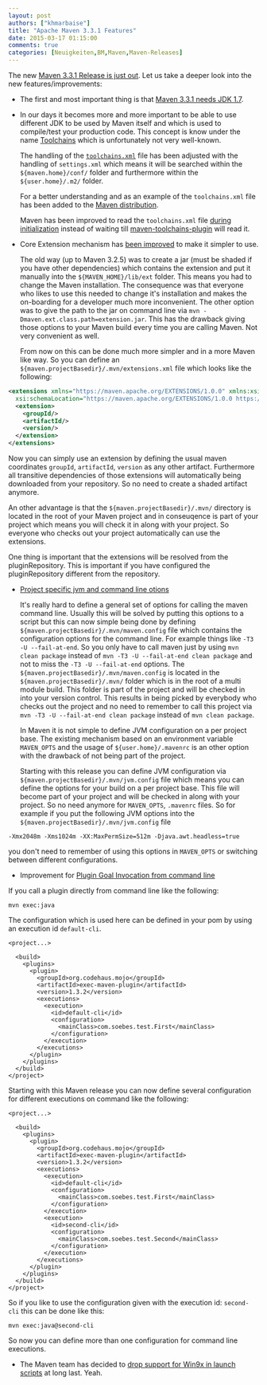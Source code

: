```yaml
---
layout: post
authors: ["khmarbaise"]
title: "Apache Maven 3.3.1 Features"
date: 2015-03-17 01:15:00
comments: true
categories: [Neuigkeiten,BM,Maven,Maven-Releases]
---
```

The new [Maven 3.3.1 Release is just out](https://issues.apache.org/jira/secure/ReleaseNote.jspa?projectId=12316922&version=12330193).
Let us take a deeper look into the new features/improvements:

 * The first and most important thing is that [Maven 3.3.1 needs JDK 1.7][MNG-5780].

 * In our days it becomes more and more important to be able to use different JDK 
   to be used by Maven itself and which is used to compile/test your production code.
   This concept is know under the name [Toolchains][0] which is unfortunately not very 
   well-known.

   The handling of the [`toolchains.xml`][MNG-3891] file has been adjusted with the 
   handling of `settings.xml` which means it will be searched within the
   `${maven.home}/conf/` folder and furthermore within the `${user.home}/.m2/` folder.

   For a better understanding and as an example of the `toolchains.xml` file has been added
   to the [Maven distribution][MNG-5745].

   Maven has been improved to read the `toolchains.xml` file [during initialization][MNG-5754] instead
   of waiting till [maven-toolchains-plugin][maven-toolchains-plugin] will read it.


 * Core Extension mechanism has [been improved][MNG-5771] to make 
   it simpler to use.

   The old way (up to Maven 3.2.5) was to create a jar (must be shaded if you have other dependencies)
   which contains the extension and put it manually into the `${MAVEN_HOME}/lib/ext` folder. 
   This means you had to change the Maven installation. The consequence was that everyone who likes 
   to use this needed to change it's installation and makes the on-boarding for a developer much 
   more inconvenient. The other option was to give the path to the jar on command line via 
   `mvn -Dmaven.ext.class.path=extension.jar`. This has the drawback giving those
   options to your Maven build every time you are calling Maven. Not very convenient as well.
 
   From now on this can be done much more simpler and in a more Maven like way. So 
   you can define an `${maven.projectBasedir}/.mvn/extensions.xml` file which looks 
   like the following:

``` xml
<extensions xmlns="https://maven.apache.org/EXTENSIONS/1.0.0" xmlns:xsi="http://www.w3.org/2001/XMLSchema-instance"
  xsi:schemaLocation="https://maven.apache.org/EXTENSIONS/1.0.0 https://maven.apache.org/xsd/core-extensions-1.0.0.xsd">
  <extension>
    <groupId/>
    <artifactId/>
    <version/>
  </extension>
</extensions>
```

   Now you can simply use an extension by defining the usual maven coordinates
   `groupId`, `artifactId`, `version` as any other artifact. Furthermore all
   transitive dependencies of those extensions will automatically being downloaded
   from your repository. So no need to create a shaded artifact anymore.

   An other advantage is that the `${maven.projectBasedir}/.mvn/`
   directory is located in the root of your Maven project and in conseuqence
   is part of your project which means you will check it in along with
   your project. So everyone who checks out your project automatically
   can use the extensions.

   One thing is important that the extensions will be resolved from the
   pluginRepository. This is important if you have configured the pluginRepository
   different from the repository.

 * [Project specific jvm and command line otions][MNG-5767]

   It's really hard to define a general set of options for calling the maven
command line. Usually this will be solved by putting this options to a script
but this can now simple being done by defining
`${maven.projectBasedir}/.mvn/maven.config` file which contains the
configuration options for the command line. For example things like `-T3 -U
--fail-at-end`. So you only have to call maven just by using `mvn clean
package` instead of `mvn -T3 -U --fail-at-end clean package` and not to miss
the `-T3 -U --fail-at-end` options. The
`${maven.projectBasedir}/.mvn/maven.config` is located in the
`${maven.projectBasedir}/.mvn/` folder which is in the root of a multi module
build. This folder is part of the project and will be checked in into your
version control. This results in being picked by everybody who checks out the
project and no need to remember to call this project via `mvn -T3 -U
--fail-at-end clean package` instead of `mvn clean package`.


   In Maven it is not simple to define JVM configuration on a per project base.
The existing mechanism based on an environment variable `MAVEN_OPTS` and the
usage of `${user.home}/.mavenrc` is an other
option with the drawback of not being part of the project.

   Starting with this release you can define JVM configuration via
`${maven.projectBasedir}/.mvn/jvm.config` file which means you can define the
options for your build on a per project base. This file will become part of
your project and will be checked in along with your project. So no need anymore
for `MAVEN_OPTS`, `.mavenrc` files. So for example if you put the following JVM
options into the `${maven.projectBasedir}/.mvn/jvm.config` file

```
-Xmx2048m -Xms1024m -XX:MaxPermSize=512m -Djava.awt.headless=true
```

you don't need to remember of using this options in `MAVEN_OPTS` or switching
between different configurations.


 * Improvement for [Plugin Goal Invocation from command line][MNG-5768]

If you call a plugin directly from command line like the following:

```
mvn exec:java
```
The configuration which is used here can be defined in your pom by using an execution id `default-cli`.

```
<project...>

  <build>
    <plugins>
      <plugin>
        <groupId>org.codehaus.mojo</groupId>
        <artifactId>exec-maven-plugin</artifactId>
        <version>1.3.2</version>
        <executions>
          <execution>
            <id>default-cli</id>
            <configuration>
              <mainClass>com.soebes.test.First</mainClass>
            </configuration>
          </execution>
        </executions>
      </plugin>
    </plugins> 
  </build>
</project>
```

Starting with this Maven release you can now define several configuration for different
executions on command like the following:

```
<project...>

  <build>
    <plugins>
      <plugin>
        <groupId>org.codehaus.mojo</groupId>
        <artifactId>exec-maven-plugin</artifactId>
        <version>1.3.2</version>
        <executions>
          <execution>
            <id>default-cli</id>
            <configuration>
              <mainClass>com.soebes.test.First</mainClass>
            </configuration>
          </execution>
          <execution>
            <id>second-cli</id>
            <configuration>
              <mainClass>com.soebes.test.Second</mainClass>
            </configuration>
          </execution>
        </executions>
      </plugin>
    </plugins> 
  </build>
</project>
```

So if you like to use the configuration given with the execution id:
`second-cli` this can be done like this:

```
mvn exec:java@second-cli
```

So now you can define more than one configuration for command line executions.
   
 * The Maven team has decided to [drop support for Win9x in launch scripts](https://issues.apache.org/jira/browse/MNG-5776)
   at long last. Yeah.


[0]: https://maven.apache.org/guides/mini/guide-using-toolchains.html
[maven-toolchains-plugin]: https://maven.apache.org/plugins/maven-toolchains-plugin/
[MNG-3891]: https://issues.apache.org/jira/browse/MNG-3891
[MNG-5745]: https://issues.apache.org/jira/browse/MNG-5745
[MNG-5754]: https://issues.apache.org/jira/browse/MNG-5754
[MNG-5771]: https://issues.apache.org/jira/browse/MNG-5771
[MNG-5767]: https://issues.apache.org/jira/browse/MNG-5767
[MNG-5768]: https://issues.apache.org/jira/browse/MNG-5768
[MNG-5780]: https://issues.apache.org/jira/browse/MNG-5780
